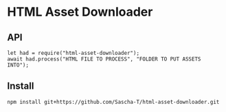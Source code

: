 # HTML Asset Downloader
## API
```
let had = require("html-asset-downloader");
await had.process("HTML FILE TO PROCESS", "FOLDER TO PUT ASSETS INTO");
```
## Install
`npm install git+https://github.com/Sascha-T/html-asset-downloader.git`
